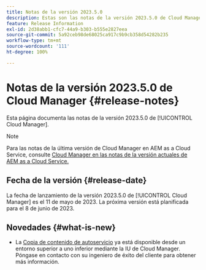 ```yaml
---
title: Notas de la versión 2023.5.0
description: Estas son las notas de la versión 2023.5.0 de Cloud Manager.
feature: Release Information
exl-id: 2d38abb1-cfc7-44a9-b303-b555e2827eea
source-git-commit: 5a92ceb98de68025ca917c9b9cb358d54282b235
workflow-type: tm+mt
source-wordcount: '111'
ht-degree: 100%

---
```



# Notas de la versión 2023.5.0 de Cloud Manager {#release-notes}

Esta página documenta las notas de la versión 2023.5.0 de [!UICONTROL Cloud Manager].

>[!NOTE]
>
>Para las notas de la última versión de Cloud Manager en AEM as a Cloud Service, consulte [Cloud Manager en las notas de la versión actuales de AEM as a Cloud Service.](https://experienceleague.adobe.com/docs/experience-manager-cloud-service/content/implementing/using-cloud-manager/release-notes-cloud-manager/release-notes-cm-current.html?lang=es)

## Fecha de la versión {#release-date}

La fecha de lanzamiento de la versión 2023.5.0 de [!UICONTROL Cloud Manager] es el 11 de mayo de 2023. La próxima versión está planificada para el 8 de junio de 2023.

## Novedades {#what-is-new}

* La [Copia de contenido de autoservicio](/help/using/content-copy.md) ya está disponible desde un entorno superior a uno inferior mediante la IU de Cloud Manager. Póngase en contacto con su ingeniero de éxito del cliente para obtener más información.
